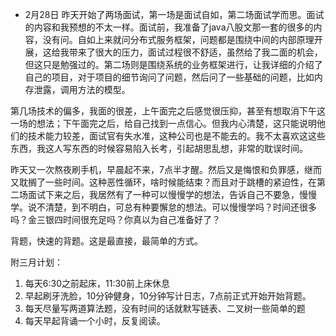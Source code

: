 - 2月28日
昨天开始了两场面试，第一场是面试自如，第二场面试学而思。面试的内容和我预想的不太一样。面试前，我准备了java八股文那一套的很多的内容，没有问。自如上来就问分布式服务框架，问题都是围绕中间的内部原理开展，这给我带来了很大的压力，面试过程很不舒适，虽然给了我二面的机会，但这只是勉强过的。第二场则是围绕系统的业务框架进行，让我详细的介绍了自己的项目，对于项目的细节询问了问题，然后问了一些基础的问题，比如内存泄露，调用方法的模型。

第几场技术的偏多，我面的很差，上午面完之后感觉很压抑，甚至有想取消下午这一场的想法；下午面完之后，给自己找到一点信心。但我内心清楚，这只能说明他们的技术能力较差，面试官有失水准，这种公司也是不能去的。我不太喜欢这这些东西，我这人写东西的时候容易陷入长考，引起胡思乱想，非常的耽误时间。

昨天又一次熬夜刷手机，早晨起不来，7点半才醒。然后又是悔恨和负罪感，继而又耽搁了一些时间。这种恶性循环，啥时候能结束？而且对于跳槽的紧迫性，在第二场面试下来之后，我居然有了一种可以慢慢学的想法，告诉自己不要急，慢慢学。说不清楚，到不明白，可总有种要懈怠的想法。可以慢慢学吗？时间还很多吗？金三银四时间很充足吗？你真以为自己准备好了？

背题，快速的背题。这是最直接，最简单的方式。

附三月计划：
1. 每天6:30之前起床，11:30前上床休息
2. 早起刷牙洗脸，10分钟健身，10分钟写计日志，7点前正式开始开始背题。
3. 每天尽量写两道算法题，没有时间的话就默写链表、二叉树一些简单的题
4. 每天早起背诵一个小时，反复阅读。